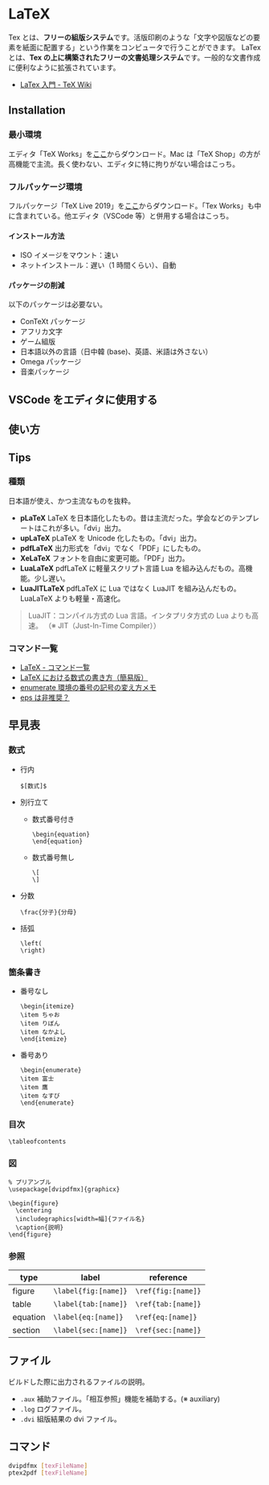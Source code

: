 # LaTeX

Tex とは、**フリーの組版システム**です。活版印刷のような「文字や図版などの要素を紙面に配置する」という作業をコンピュータで行うことができます。
LaTex とは、**Tex の上に構築されたフリーの文書処理システム**です。一般的な文書作成に便利なように拡張されています。

- [LaTex 入門 - TeX Wiki](https://texwiki.texjp.org/?LaTeX%E5%85%A5%E9%96%80)

## Installation

### 最小環境

エディタ「TeX Works」を[ここ](http://www.tug.org/texworks/#Getting_TeXworks)からダウンロード。Mac は「TeX Shop」の方が高機能で主流。長く使わない、エディタに特に拘りがない場合はこっち。

### フルパッケージ環境

フルパッケージ「TeX Live 2019」を[ここ](https://www.tug.org/texlive/acquire-netinstall.html)からダウンロード。「Tex Works」も中に含まれている。他エディタ（VSCode 等）と併用する場合はこっち。

#### インストール方法

- ISO イメージをマウント：速い
- ネットインストール：遅い（1 時間くらい）、自動

#### パッケージの削減

以下のパッケージは必要ない。

- ConTeXt パッケージ
- アフリカ文字
- ゲーム組版
- 日本語以外の言語（日中韓 (base)、英語、米語は外さない）
- Omega パッケージ
- 音楽パッケージ

## VSCode をエディタに使用する

## 使い方

## Tips

### 種類

日本語が使え、かつ主流なものを抜粋。

- **pLaTeX**
  LaTeX を日本語化したもの。昔は主流だった。学会などのテンプレートはこれが多い。「dvi」出力。
- **upLaTeX**
  pLaTeX を Unicode 化したもの。「dvi」出力。
- **pdfLaTeX**
  出力形式を「dvi」でなく「PDF」にしたもの。
- **XeLaTeX**
  フォントを自由に変更可能。「PDF」出力。
- **LuaLaTeX**
  pdfLaTeX に軽量スクリプト言語 Lua を組み込んだもの。高機能。少し遅い。
- **LuaJITLaTeX**
  pdfLaTeX に Lua ではなく LuaJIT を組み込んだもの。LuaLaTeX よりも軽量・高速化。

> LuaJIT：コンパイル方式の Lua 言語。インタプリタ方式の Lua よりも高速。
> （※ JIT（Just-In-Time Compiler））

### コマンド一覧

- [LaTeX - コマンド一覧](http://www1.kiy.jp/~yoka/LaTeX/latex.html)
- [LaTeX における数式の書き方（簡易版）](http://www.amy.hi-ho.ne.jp/kanada/latex/latexmath.html)
- [enumerate 環境の番号の記号の変え方メモ](http://tekitobibouroku.blog42.fc2.com/blog-entry-77.html)
- [eps は非推奨？](https://texwiki.texjp.org/?dvipdfmx%2F%E7%94%BB%E5%83%8F%E3%81%AE%E3%81%A8%E3%82%8A%E3%81%93%E3%81%BF)

## 早見表

### 数式

- 行内

  ```TeX
  $[数式]$
  ```

- 別行立て

  - 数式番号付き

    ```Tex
    \begin{equation}
    \end{equation}
    ```

  - 数式番号無し

    ```Tex
    \[
    \]
    ```

- 分数

  ```TeX
  \frac{分子}{分母}
  ```

- 括弧

  ```Tex
  \left(
  \right)
  ```

### 箇条書き

- 番号なし

  ```Tex
  \begin{itemize}
  \item ちゃお
  \item りぼん
  \item なかよし
  \end{itemize}
  ```

- 番号あり

  ```TeX
  \begin{enumerate}
  \item 富士
  \item 鷹
  \item なすび
  \end{enumerate}
  ```

### 目次

```TeX
\tableofcontents
```

### 図

```TeX
% プリアンブル
\usepackage[dvipdfmx]{graphicx}
```

```TeX
\begin{figure}
  \centering
  \includegraphics[width=幅]{ファイル名}
  \caption{説明}
\end{figure}
```

### 参照

| type     | label                | reference          |
| -------- | -------------------- | ------------------ |
| figure   | `\label{fig:[name]}` | `\ref{fig:[name]}` |
| table    | `\label{tab:[name]}` | `\ref{tab:[name]}` |
| equation | `\label{eq:[name]}`  | `\ref{eq:[name]}`  |
| section  | `\label{sec:[name]}` | `\ref{sec:[name]}` |

## ファイル

ビルドした際に出力されるファイルの説明。

- `.aux` 補助ファイル。「相互参照」機能を補助する。(※ auxiliary)
- `.log` ログファイル。
- `.dvi` 組版結果の dvi ファイル。

## コマンド

```bash
dvipdfmx [texFileName]
ptex2pdf [texFileName]
```
